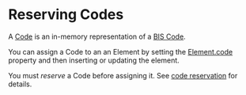 # Reserving Codes

A [Code]($common) is an in-memory representation of a [BIS Code](../../bis/intro/glossary.md#code).

You can assign a Code to an an Element by setting the [Element.code]($backend) property and then inserting or updating the element.

You must *reserve* a Code before assigning it. See [code reservation](./ConcurrencyControl.md#code-reservation) for details.
